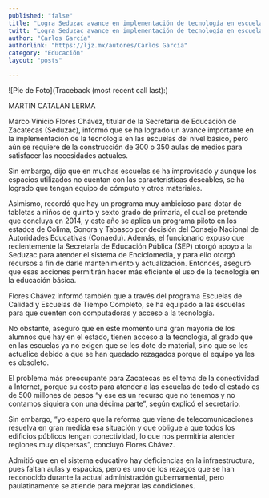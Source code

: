```yaml
---
published: "false"
title: "Logra Seduzac avance en implementación de tecnología en escuelas de nivel básico"
twitt: "Logra Seduzac avance en implementación de tecnología en escuelas de nivel básico"
author: "Carlos García"
authorlink: "https://ljz.mx/autores/Carlos García"
category: "Educación"
layout: "posts"

---
```


![Pie de Foto](Traceback (most recent call last):)

MARTIN CATALAN LERMA

Marco Vinicio Flores Chávez, titular de la Secretaría de Educación de
Zacatecas (Seduzac), informó que se ha logrado un avance importante en la
implementación de la tecnología en las escuelas del nivel básico, pero aún
se requiere de la construcción de 300 o 350 aulas de medios para satisfacer
las necesidades actuales.

Sin embargo, dijo que en muchas escuelas se ha improvisado y aunque los
espacios utilizados no cuentan con las características deseables, se ha
logrado que tengan equipo de cómputo y otros materiales.

Asimismo, recordó que hay un programa muy ambicioso para dotar de tabletas
a niños de quinto y sexto grado de primaria, el cual se pretende que
concluya en 2014, y este año se aplica un programa piloto en los estados de
Colima, Sonora y Tabasco por decisión del Consejo Nacional de Autoridades
Educativas (Conaedu).
Además, el funcionario expuso que recientemente la Secretaría de Educación
Pública (SEP) otorgó apoyo a la Seduzac para atender el sistema de
Enciclomedia, y para ello otorgó recursos a fin de darle mantenimiento y
actualización. Entonces, aseguró que esas acciones permitirán hacer más
eficiente el uso de la tecnología en la educación básica.

Flores Chávez informó también que a través del programa Escuelas de Calidad
y Escuelas de Tiempo Completo, se ha equipado a las escuelas para que
cuenten con computadoras y acceso a la tecnología.

No obstante, aseguró que en este momento una gran mayoría de los alumnos
que hay en el estado, tienen acceso a la tecnología, al grado que en las
escuelas ya no exigen que se les dote de material, sino que se les
actualice debido a que se han quedado rezagados porque el equipo ya les es
obsoleto.

El problema más preocupante para Zacatecas es el tema de la conectividad a
Internet, porque su costo para atender a las escuelas de todo el estado es
de 500 millones de pesos “y ese es un recurso que no tenemos y no contamos
siquiera con una décima parte”, según explicó el secretario.

Sin embargo, “yo espero que la reforma que viene de telecomunicaciones
resuelva en gran medida esa situación y que obligue a que todos los
edificios públicos tengan conectividad, lo que nos permitiría atender
regiones muy dispersas”, concluyó Flores Chávez.

Admitió que en el sistema educativo hay deficiencias en la infraestructura,
pues faltan aulas y espacios, pero es uno de los rezagos que se han
reconocido durante la actual administración gubernamental, pero
paulatinamente se atiende para mejorar las condiciones.

